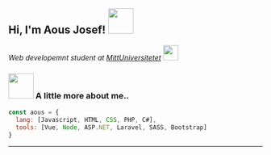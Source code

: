 


<h2> Hi, I'm Aous Josef! <img src="https://media4.giphy.com/media/du3J3cXyzhj75IOgvA/giphy.gif?cid=ecf05e47y8bm91l781ydnr6ok5209mj22ky6css7jjaglsvr&rid=giphy.gif" width="50"></h2>


 <p> <em>Web developemnt student at <a href="http://www.miun.se">MittUniversitetet</a> <img src="https://media.giphy.com/media/fYSnHlufseco8Fh93Z/giphy.gif" width="30">
</em></p>




### <img src="https://media.giphy.com/media/WUlplcMpOCEmTGBtBW/giphy.gif" width="50">  A little more about me..

```javascript
const aous = {
  lang: [Javascript, HTML, CSS, PHP, C#],
  tools: [Vue, Node, ASP.NET, Laravel, SASS, Bootstrap]
}
```



---
